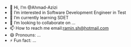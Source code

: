 - 👋 Hi, I’m @Ahmad-Azizi
- 👀 I’m interested in Software Development Engineer in Test
- 🌱 I’m currently learning SDET
- 💞️ I’m looking to collaborate on ...
- 📫 How to reach me email:ramin.sh@hotmail.com
- 😄 Pronouns: ...
- ⚡ Fun fact: ...

<!---
Ahmad-Azizi/Ahmad-Azizi is a ✨ special ✨ repository because its `README.md` (this file) appears on your GitHub profile.
You can click the Preview link to take a look at your changes.
--->
